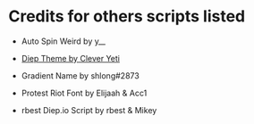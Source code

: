 # Credits for others scripts listed

- Auto Spin Weird by y__

- [Diep Theme by Clever Yeti](https://github.com/CleverYeti/diep-themes/blob/main/diep-themes.js)

- Gradient Name by shlong#2873

- Protest Riot Font by Elijaah & Acc1

- rbest Diep.io Script by rbest & Mikey
